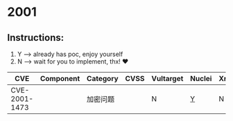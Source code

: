 # 2001

## Instructions:

1. Y --> already has poc, enjoy yourself
2. N --> wait for you to implement, thx! :heart:

| CVE | Component | Category | CVSS | Vultarget | Nuclei | Xray | pocsuite2 | pocsuite3 | goby | oneliner | others |
|-----|-----------|----------|------|-----------|--------|------|-----------|-----------|------|----------|-------|
| CVE-2001-1473 |  | 加密问题 |  | N | [Y](CVE-2001-1473/poc/nuclei/) | N | N | N | N | N | N |
